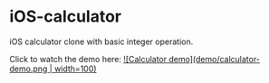 # iOS-calculator
iOS calculator clone with basic integer operation.

Click to watch the demo here:
[![Calculator demo](demo/calculator-demo.png | width=100)](https://recordit.co/yHw0Rgnsof)
